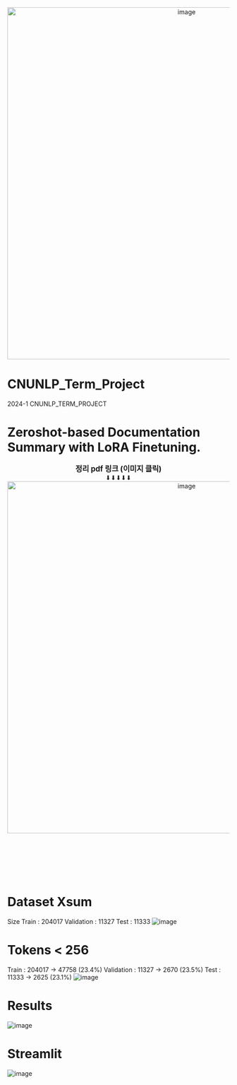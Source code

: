 <div align="center">
  <img width="797" alt="image" src="https://github.com/user-attachments/assets/b4cbd7f4-1325-4959-8eb8-f44bab32cc33">
</div>

# CNUNLP_Term_Project
2024-1 CNUNLP_TERM_PROJECT

# Zeroshot-based Documentation Summary with LoRA Finetuning.

<div align="center">
  <strong style="font-size: 1.2em;">정리 pdf 링크 (이미지 클릭)</strong>  
  <br>
  ⬇⬇⬇⬇⬇
</div>

<div align="center">
  <a href="https://drive.google.com/file/d/1Wjclbzj2ZCZjo3iLIuIqbyp2hZV3TTgr/view?usp=sharing">
    <img width="797" alt="image" src="https://github.com/user-attachments/assets/b4cbd7f4-1325-4959-8eb8-f44bab32cc33">
  </a>
</div>

<br><br><br><br><br>

# Dataset Xsum
Size
Train : 204017
Validation : 11327
Test : 11333
![image](https://github.com/JsuccessJ/CNUNLP_Term_Project/assets/132157712/47bf6328-7a83-4932-8a87-5cbb174c0271)

# Tokens < 256
Train : 204017 -> 47758 (23.4%)
Validation : 11327 -> 2670 (23.5%)
Test : 11333 -> 2625 (23.1%)
![image](https://github.com/JsuccessJ/CNUNLP_Term_Project/assets/132157712/d6967c40-0039-46c6-8d76-54d2ffe63063)


# Results
![image](https://github.com/JsuccessJ/CNUNLP_Term_Project/assets/132157712/213a8335-daa7-4275-a308-46dd8579653f)


# Streamlit
![image](https://github.com/JsuccessJ/CNUNLP_Term_Project/assets/132157712/6245bf00-642d-49e8-b683-fc5f395b6874)


